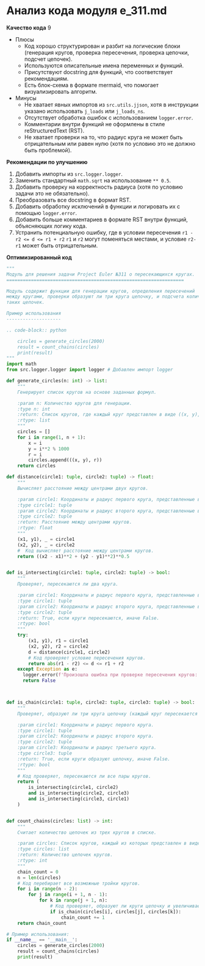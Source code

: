 # Анализ кода модуля e_311.md

**Качество кода**
9
- Плюсы
    - Код хорошо структурирован и разбит на логические блоки (генерация кругов, проверка пересечения, проверка цепочки, подсчет цепочек).
    - Используются описательные имена переменных и функций.
    - Присутствуют docstring для функций, что соответствует рекомендациям.
    - Есть блок-схема в формате mermaid, что помогает визуализировать алгоритм.
- Минусы
    - Не хватает явных импортов из `src.utils.jjson`, хотя в инструкции указано использовать `j_loads` или `j_loads_ns`.
    - Отсутствует обработка ошибок с использованием `logger.error`.
    - Комментарии внутри функций не оформлены в стиле reStructuredText (RST).
    - Не хватает проверки на то, что радиус круга не может быть отрицательным или равен нулю (хотя по условию это не должно быть проблемой).

**Рекомендации по улучшению**

1.  Добавить импорты из `src.logger.logger`.
2.  Заменить стандартный `math.sqrt` на использование `** 0.5`.
3.  Добавить проверку на корректность радиуса (хотя по условию задачи это не обязательно).
4.  Преобразовать все docstring в формат RST.
5.  Добавить обработку исключений в функции и логировать их с помощью `logger.error`.
6.  Добавить больше комментариев в формате RST внутри функций, объясняющих логику кода.
7.  Устранить потенциальную ошибку, где в условии пересечения  `r1 - r2 <= d <= r1 + r2` `r1` и `r2` могут поменяться местами, и условие `r2-r1` может быть отрицательным.

**Оптимизированный код**

```python
"""
Модуль для решения задачи Project Euler №311 о пересекающихся кругах.
=================================================================

Модуль содержит функции для генерации кругов, определения пересечений
между кругами, проверки образуют ли три круга цепочку, и подсчета количества
таких цепочек.

Пример использования
--------------------

.. code-block:: python

    circles = generate_circles(2000)
    result = count_chains(circles)
    print(result)
"""
import math
from src.logger.logger import logger # Добавлен импорт logger

def generate_circles(n: int) -> list:
    """
    Генерирует список кругов на основе заданных формул.

    :param n: Количество кругов для генерации.
    :type n: int
    :return: Список кругов, где каждый круг представлен в виде ((x, y), r).
    :rtype: list
    """
    circles = []
    for i in range(1, n + 1):
        x = i
        y = i**2 % 1000
        r = i
        circles.append(((x, y), r))
    return circles

def distance(circle1: tuple, circle2: tuple) -> float:
    """
    Вычисляет расстояние между центрами двух кругов.

    :param circle1: Координаты и радиус первого круга, представленные в виде ((x1, y1), r1).
    :type circle1: tuple
    :param circle2: Координаты и радиус второго круга, представленные в виде ((x2, y2), r2).
    :type circle2: tuple
    :return: Расстояние между центрами кругов.
    :rtype: float
    """
    (x1, y1), _ = circle1
    (x2, y2), _ = circle2
    #  Код вычисляет расстояние между центрами кругов.
    return ((x2 - x1)**2 + (y2 - y1)**2)**0.5


def is_intersecting(circle1: tuple, circle2: tuple) -> bool:
    """
    Проверяет, пересекаются ли два круга.

    :param circle1: Координаты и радиус первого круга, представленные в виде ((x1, y1), r1).
    :type circle1: tuple
    :param circle2: Координаты и радиус второго круга, представленные в виде ((x2, y2), r2).
    :type circle2: tuple
    :return: True, если круги пересекаются, иначе False.
    :rtype: bool
    """
    try:
        (x1, y1), r1 = circle1
        (x2, y2), r2 = circle2
        d = distance(circle1, circle2)
        # Код проверяет условие пересечения кругов.
        return abs(r1 - r2) <= d <= r1 + r2
    except Exception as e:
      logger.error(f'Произошла ошибка при проверке пересечения кругов: {e}')
      return False



def is_chain(circle1: tuple, circle2: tuple, circle3: tuple) -> bool:
    """
    Проверяет, образуют ли три круга цепочку (каждый круг пересекается с двумя другими).

    :param circle1: Координаты и радиус первого круга.
    :type circle1: tuple
    :param circle2: Координаты и радиус второго круга.
    :type circle2: tuple
    :param circle3: Координаты и радиус третьего круга.
    :type circle3: tuple
    :return: True, если круги образуют цепочку, иначе False.
    :rtype: bool
    """
    # Код проверяет, пересекаются ли все пары кругов.
    return (
        is_intersecting(circle1, circle2)
        and is_intersecting(circle2, circle3)
        and is_intersecting(circle3, circle1)
    )


def count_chains(circles: list) -> int:
    """
    Считает количество цепочек из трех кругов в списке.

    :param circles: Список кругов, каждый из которых представлен в виде ((x, y), r).
    :type circles: list
    :return: Количество цепочек кругов.
    :rtype: int
    """
    chain_count = 0
    n = len(circles)
    # Код перебирает все возможные тройки кругов.
    for i in range(n - 2):
        for j in range(i + 1, n - 1):
            for k in range(j + 1, n):
                # Код проверяет, образуют ли круги цепочку и увеличивает счетчик.
                if is_chain(circles[i], circles[j], circles[k]):
                    chain_count += 1
    return chain_count

# Пример использования:
if __name__ == '__main__':
    circles = generate_circles(2000)
    result = count_chains(circles)
    print(result)

```
